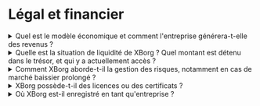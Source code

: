 # Légal et financier

<details>

<summary>Quel est le modèle économique et comment l'entreprise générera-t-elle des revenus ?</summary>

Les revenus du protocole peuvent être décrits comme suit :

#### Réseau d'application

* Abonnements Saison et Comptes (utilisateurs)
* Abonnements Comptes (entreprises)
* Ventes de collectibles primaires
* Frais de lancement

#### Communautés de jeux décentralisées

* Participation propriétaire aux frais initiaux des équipes de communautés de jeux
* Frais de tokenisation des gains des joueurs
* Frais d'API de certification
* Frais PGC
* Frais de séquenceur
* Gestion d'actifs DAO GameFi
* Investissements directs dans les jeux Web3
* Sponsoring d'équipes d'esports
* Sponsoring de tournois.

</details>

<details>

<summary>Quelle est la situation de liquidité de XBorg ? Quel montant est détenu dans le trésor, et qui y a actuellement accès ?</summary>

En excluant la levée de fonds en cours, XBorg détient actuellement 800 000 dollars dans son trésor. Étant donné notre taux de consommation brut mensuel de 40 000 dollars, cela équivaut à une autonomie d'environ 20 mois, même si aucun profit supplémentaire n'est réalisé pendant cette période. En ce qui concerne la gestion du trésor, les fonds sont conservés en toute sécurité dans plusieurs coffres-forts Gnosis (portefeuilles multi-signatures). L'accès à ces fonds est strictement contrôlé et actuellement géré par Louis (PDG de XBorg), le trésorier de SwissBorg, ainsi qu'un autre cadre de SwissBorg.

</details>

<details>

<summary>Comment XBorg aborde-t-il la gestion des risques, notamment en cas de marché baissier prolongé ?</summary>

La gestion des risques est un aspect essentiel de nos opérations chez XBorg. Nous adoptons un modèle opérationnel efficace qui nous permet de maintenir un taux de consommation mensuel relativement faible de 40 000 dollars, ce qui couvre la rémunération de notre équipe de 12 membres à temps plein. En maintenant un salaire moyen d'environ 3,3k dollars par mois par employé, nous nous assurons d'attirer et de fidéliser des talents de haute qualité tout en maîtrisant nos dépenses.

En cas de marché baissier prolongé, notre stratégie financière actuelle nous offre une autonomie suffisante pour continuer à exécuter notre feuille de route sans avoir immédiatement besoin de fonds supplémentaires.

</details>

<details>

<summary>XBorg possède-t-il des licences ou des certificats ?</summary>

À l'heure actuelle, XBorg ne détient aucune licence ou certificat spécifique. Cependant, nous avons entamé le processus de demande d'une licence VARA.

</details>

<details>

<summary>Où XBorg est-il enregistré en tant qu'entreprise ?</summary>

XBorg est officiellement enregistré en tant que XBorg DMCC à Dubaï, au sein du Dubai Multi Commodities Centre (DMCC).

</details>